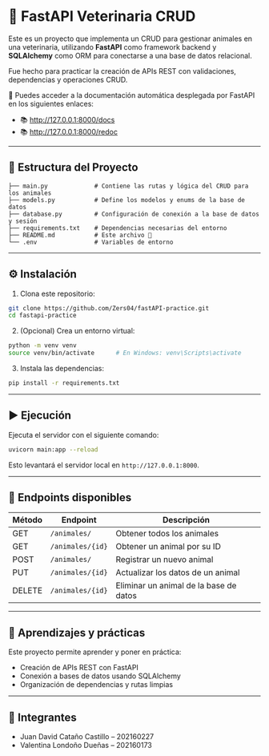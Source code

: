 # 🐾 FastAPI Veterinaria CRUD

Este es un proyecto que implementa un CRUD para gestionar animales en una veterinaria, utilizando **FastAPI** como framework backend y **SQLAlchemy** como ORM para conectarse a una base de datos relacional.

Fue hecho para practicar la creación de APIs REST con validaciones, dependencias y operaciones CRUD.

🔗 Puedes acceder a la documentación automática desplegada por FastAPI en los siguientes enlaces:

- 📚 http://127.0.0.1:8000/docs
- 📚 http://127.0.0.1:8000/redoc

---

## 📁 Estructura del Proyecto

```
├── main.py             # Contiene las rutas y lógica del CRUD para los animales
├── models.py           # Define los modelos y enums de la base de datos
├── database.py         # Configuración de conexión a la base de datos y sesión
├── requirements.txt    # Dependencias necesarias del entorno
├── README.md           # Este archivo 📘
└── .env                # Variables de entorno 
```

---

## ⚙️ Instalación

1. Clona este repositorio:

```bash
git clone https://github.com/Zers04/fastAPI-practice.git
cd fastapi-practice
```

2. (Opcional) Crea un entorno virtual:

```bash
python -m venv venv
source venv/bin/activate      # En Windows: venv\Scripts\activate
```

3. Instala las dependencias:

```bash
pip install -r requirements.txt
```

---

## ▶️ Ejecución

Ejecuta el servidor con el siguiente comando:

```bash
uvicorn main:app --reload
```

Esto levantará el servidor local en `http://127.0.0.1:8000`.

---

## 🔁 Endpoints disponibles

| Método | Endpoint               | Descripción                             |
|--------|------------------------|-----------------------------------------|
| GET    | `/animales/`           | Obtener todos los animales              |
| GET    | `/animales/{id}`       | Obtener un animal por su ID             |
| POST   | `/animales/`           | Registrar un nuevo animal               |
| PUT    | `/animales/{id}`       | Actualizar los datos de un animal       |
| DELETE | `/animales/{id}`       | Eliminar un animal de la base de datos  |

---

## 🧠 Aprendizajes y prácticas

Este proyecto permite aprender y poner en práctica:

- Creación de APIs REST con FastAPI
- Conexión a bases de datos usando SQLAlchemy
- Organización de dependencias y rutas limpias

---

## 👥 Integrantes

- Juan David Cataño Castillo – 202160227 
- Valentina Londoño Dueñas – 202160173
